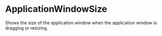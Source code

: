 # ApplicationWindowSize
Shows the size of the application window when the application window is dragging or resizing.
